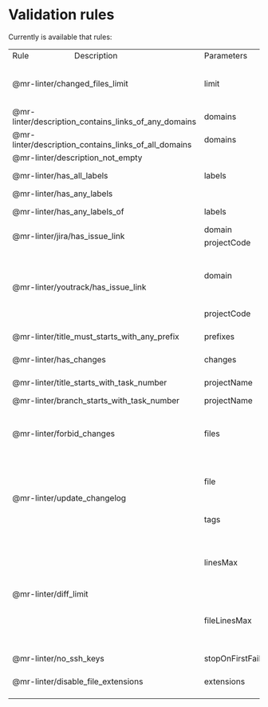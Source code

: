 # Validation rules

Currently is available that rules:

<table class="iksweb">
	<tbody>
		<tr>
			<td>Rule</td>
			<td>Description</td>
			<td colspan="3">Parameters</td>
		</tr>
<tr>
<td colspan="2" rowspan="1">@mr-linter/changed_files_limit</td>
<td>limit</td>
<td>Number of maximum possible changes</td>
<td>integer</td>
</tr>
<tr>
<td colspan="2" rowspan="1">@mr-linter/description_contains_links_of_any_domains</td>
<td>domains</td>
<td></td>
<td>array of strings </td>
</tr>
<tr>
<td colspan="2" rowspan="1">@mr-linter/description_contains_links_of_all_domains</td>
<td>domains</td>
<td></td>
<td>array of strings </td>
</tr>
<tr>
<td colspan="2" rowspan="1">@mr-linter/description_not_empty</td>
<td></td>
<td></td>
<td></td>
</tr>
<tr>
<td colspan="2" rowspan="1">@mr-linter/has_all_labels</td>
<td>labels</td>
<td></td>
<td>array of strings </td>
</tr>
<tr>
<td colspan="2" rowspan="1">@mr-linter/has_any_labels</td>
<td></td>
<td></td>
<td></td>
</tr>
<tr>
<td colspan="2" rowspan="1">@mr-linter/has_any_labels_of</td>
<td>labels</td>
<td></td>
<td>array of strings </td>
</tr>
<tr>
<td colspan="2" rowspan="2">@mr-linter/jira/has_issue_link</td>
<td>domain</td>
<td></td>
<td>string</td>
</tr>
<tr>
    <td>projectCode</td>
    <td></td>
    <td>string</td>
</tr>
<tr>
<td colspan="2" rowspan="2">@mr-linter/youtrack/has_issue_link</td>
<td>domain</td>
<td>Domain hosting the YouTrack instance</td>
<td>string</td>
</tr>
<tr>
    <td>projectCode</td>
    <td>Project code</td>
    <td>string</td>
</tr>
<tr>
<td colspan="2" rowspan="1">@mr-linter/title_must_starts_with_any_prefix</td>
<td>prefixes</td>
<td></td>
<td>array of strings </td>
</tr>
<tr>
<td colspan="2" rowspan="1">@mr-linter/has_changes</td>
<td>changes</td>
<td></td>
<td>array of objects </td>
</tr>
<tr>
<td colspan="2" rowspan="1">@mr-linter/title_starts_with_task_number</td>
<td>projectName</td>
<td>Project name</td>
<td>string</td>
</tr>
<tr>
<td colspan="2" rowspan="1">@mr-linter/branch_starts_with_task_number</td>
<td>projectName</td>
<td></td>
<td>string</td>
</tr>
<tr>
<td colspan="2" rowspan="1">@mr-linter/forbid_changes</td>
<td>files</td>
<td>A set of files forbidden to be changed.</td>
<td>array of strings </td>
</tr>
<tr>
<td colspan="2" rowspan="2">@mr-linter/update_changelog</td>
<td>file</td>
<td>Relative path to changelog file</td>
<td>string</td>
</tr>
<tr>
    <td>tags</td>
    <td>Tags parsing options</td>
    <td>object</td>
</tr>
<tr>
<td colspan="2" rowspan="2">@mr-linter/diff_limit</td>
<td>linesMax</td>
<td>Maximum allowed number of changed lines</td>
<td>integer</td>
</tr>
<tr>
    <td>fileLinesMax</td>
    <td>Maximum allowed number of changed lines in a file</td>
    <td>integer</td>
</tr>
<tr>
<td colspan="2" rowspan="1">@mr-linter/no_ssh_keys</td>
<td>stopOnFirstFailure</td>
<td></td>
<td>boolean</td>
</tr>
<tr>
<td colspan="2" rowspan="1">@mr-linter/disable_file_extensions</td>
<td>extensions</td>
<td>array of file extensions</td>
<td>array of strings </td>
</tr>
</tbody>
</table>
